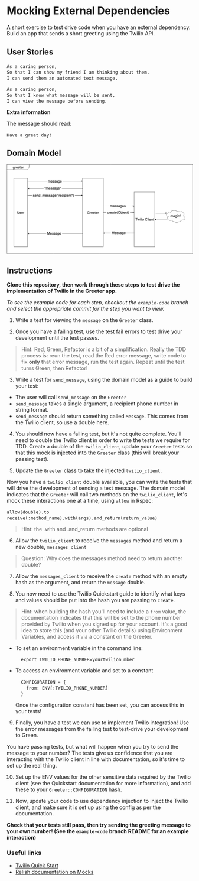 # Mocking External Dependencies

A short exercise to test drive code when you have an external dependency. Build an app that sends a short greeting using the Twilio API.

## User Stories

```
As a caring person,
So that I can show my friend I am thinking about them,
I can send them an automated text message.
```

```
As a caring person,
So that I know what message will be sent,
I can view the message before sending.
```

**Extra information**

The message should read:

```
Have a great day!
```

## Domain Model

![greeter domain model](./public/greeter_app.png)


## Instructions

**Clone this repository, then work through these steps to test drive the implementation of Twilio in the Greeter app.**

*To see the example code for each step, checkout the `example-code` branch and select the appropriate commit for the step you want to view.*

1. Write a test for viewing the `message` on the `Greeter` class.

2. Once you have a failing test, use the test fail errors to test drive your development until the test passes.
> Hint: Red, Green, Refactor is a bit of a simplification. Really the TDD process is: reun the test, read the Red error message, write code to fix **only** that error message, run the test again. Repeat until the test turns Green, then Refactor!

3. Write a test for `send_message`, using the domain model as a guide to build your test:
  - The user will call `send_message` on the `Greeter`
  - `send_message` takes a single argument, a recipient phone number in string format.
  - `send_message` should return something called `Message`. This comes from the Twilio client, so use a double here.

4. You should now have a failing test, but it's not quite complete. You'll need to double the Twilio client in order to write the tests we require for TDD. Create a double of the `twilio_client`, update your `Greeter` tests so that this mock is injected into the `Greeter` class (this will break your passing test).

5. Update the `Greeter` class to take the injected `twilio_client`.

Now you have a `twilio_client` double available, you can write the tests that will drive the development of sending a text message. The domain model indicates that the `Greeter` will call two methods on the `twilio_client`, let's mock these interactions one at a time, using `allow` in Rspec:
```
allow(double).to receive(:method_name).with(args).and_return(return_value)
```
>Hint: the .with and .and_return methods are optional

6. Allow the `twilio_client` to receive the `messages` method and return a new double, `messages_client`
>Question: Why does the messages method need to return another double?

7. Allow the `messages_client` to receive the `create` method with an empty hash as the argument, and return the `message` double.

8. You now need to use the Twilio Quickstart guide to identify what keys and values should be put into the hash you are passing to `create`.
>Hint: when building the hash you'll need to include a `from` value, the documentation indicates that this will be set to the phone number provided by Twilio when you signed up for your account. It's a good idea to store this (and your other Twilio details) using Environment Variables, and access it via a constant on the Greeter.
  - To set an environment variable in the command line:
    ```
      export TWILIO_PHONE_NUMBER=yourtwilionumber
    ```
  - To access an environment variable and set to a constant
    ```
      CONFIGURATION = {
        from: ENV[:TWILIO_PHONE_NUMBER]
      }
    ```
    Once the configuration constant has been set, you can access this in your tests!

9. Finally, you have a test we can use to implement Twilio integration! Use the error messages from the failing test to test-drive your development to Green.

You have passing tests, but what will happen when you try to send the message to your number? The tests give us confidence that you are interacting with the Twilio client in line with documentation, so it's time to set up the real thing.

10. Set up the ENV values for the other sensitive data required by the Twilio client (see the Quickstart documentation for more information), and add these to your `Greeter::CONFIGURATION` hash.

11. Now, update your code to use dependency injection to inject the Twilio client, and make sure it is set up using the config as per the documentation.

**Check that your tests still pass, then try sending the greeting message to your own number! (See the `example-code` branch README for an example interaction)**

### Useful links

- [Twilio Quick Start](https://www.twilio.com/docs/sms/quickstart/ruby)
- [Relish documentation on Mocks](https://relishapp.com/rspec/rspec-mocks/v/3-7/docs/basics)
